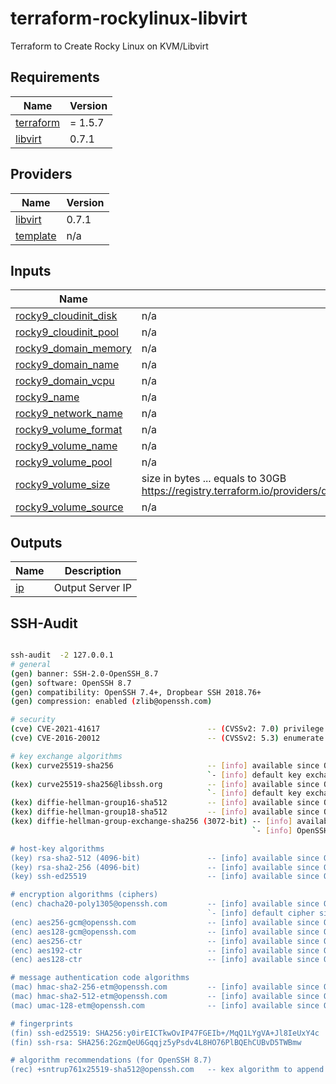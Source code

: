 # terraform-rockylinux-libvirt
Terraform to Create Rocky Linux on KVM/Libvirt

<!-- BEGIN_TF_DOCS -->
## Requirements

| Name | Version |
|------|---------|
| <a name="requirement_terraform"></a> [terraform](#requirement\_terraform) | = 1.5.7 |
| <a name="requirement_libvirt"></a> [libvirt](#requirement\_libvirt) | 0.7.1 |

## Providers

| Name | Version |
|------|---------|
| <a name="provider_libvirt"></a> [libvirt](#provider\_libvirt) | 0.7.1 |
| <a name="provider_template"></a> [template](#provider\_template) | n/a |

## Inputs

| Name | Description | Type | Required |
|------|-------------|------|:--------:|
| <a name="input_rocky9_cloudinit_disk"></a> [rocky9\_cloudinit\_disk](#input\_rocky9\_cloudinit\_disk) | n/a | `any` | yes |
| <a name="input_rocky9_cloudinit_pool"></a> [rocky9\_cloudinit\_pool](#input\_rocky9\_cloudinit\_pool) | n/a | `any` | yes |
| <a name="input_rocky9_domain_memory"></a> [rocky9\_domain\_memory](#input\_rocky9\_domain\_memory) | n/a | `any` | yes |
| <a name="input_rocky9_domain_name"></a> [rocky9\_domain\_name](#input\_rocky9\_domain\_name) | n/a | `any` | yes |
| <a name="input_rocky9_domain_vcpu"></a> [rocky9\_domain\_vcpu](#input\_rocky9\_domain\_vcpu) | n/a | `any` | yes |
| <a name="input_rocky9_name"></a> [rocky9\_name](#input\_rocky9\_name) | n/a | `any` | yes |
| <a name="input_rocky9_network_name"></a> [rocky9\_network\_name](#input\_rocky9\_network\_name) | n/a | `any` | yes |
| <a name="input_rocky9_volume_format"></a> [rocky9\_volume\_format](#input\_rocky9\_volume\_format) | n/a | `any` | yes |
| <a name="input_rocky9_volume_name"></a> [rocky9\_volume\_name](#input\_rocky9\_volume\_name) | n/a | `any` | yes |
| <a name="input_rocky9_volume_pool"></a> [rocky9\_volume\_pool](#input\_rocky9\_volume\_pool) | n/a | `any` | yes |
| <a name="input_rocky9_volume_size"></a> [rocky9\_volume\_size](#input\_rocky9\_volume\_size) | size in bytes ... equals to 30GB https://registry.terraform.io/providers/dmacvicar/libvirt/latest/docs/resources/volume#size | `any` | yes |
| <a name="input_rocky9_volume_source"></a> [rocky9\_volume\_source](#input\_rocky9\_volume\_source) | n/a | `any` | yes |

## Outputs

| Name | Description |
|------|-------------|
| <a name="output_ip"></a> [ip](#output\_ip) | Output Server IP |
<!-- END_TF_DOCS -->

## SSH-Audit

```bash

ssh-audit  -2 127.0.0.1
# general
(gen) banner: SSH-2.0-OpenSSH_8.7
(gen) software: OpenSSH 8.7
(gen) compatibility: OpenSSH 7.4+, Dropbear SSH 2018.76+
(gen) compression: enabled (zlib@openssh.com)

# security
(cve) CVE-2021-41617                        -- (CVSSv2: 7.0) privilege escalation via supplemental groups
(cve) CVE-2016-20012                        -- (CVSSv2: 5.3) enumerate usernames via challenge response

# key exchange algorithms
(kex) curve25519-sha256                     -- [info] available since OpenSSH 7.4, Dropbear SSH 2018.76
                                            `- [info] default key exchange since OpenSSH 6.4
(kex) curve25519-sha256@libssh.org          -- [info] available since OpenSSH 6.4, Dropbear SSH 2013.62
                                            `- [info] default key exchange since OpenSSH 6.4
(kex) diffie-hellman-group16-sha512         -- [info] available since OpenSSH 7.3, Dropbear SSH 2016.73
(kex) diffie-hellman-group18-sha512         -- [info] available since OpenSSH 7.3
(kex) diffie-hellman-group-exchange-sha256 (3072-bit) -- [info] available since OpenSSH 4.4
                                                      `- [info] OpenSSH's GEX fallback mechanism was triggered during testing. Very old SSH clients will still be able to create connections using a 2048-bit modulus, though modern clients will use 3072. This can only be disabled by recompiling the code (see https://github.com/openssh/openssh-portable/blob/V_9_4/dh.c#L477).

# host-key algorithms
(key) rsa-sha2-512 (4096-bit)               -- [info] available since OpenSSH 7.2
(key) rsa-sha2-256 (4096-bit)               -- [info] available since OpenSSH 7.2
(key) ssh-ed25519                           -- [info] available since OpenSSH 6.5

# encryption algorithms (ciphers)
(enc) chacha20-poly1305@openssh.com         -- [info] available since OpenSSH 6.5
                                            `- [info] default cipher since OpenSSH 6.9
(enc) aes256-gcm@openssh.com                -- [info] available since OpenSSH 6.2
(enc) aes128-gcm@openssh.com                -- [info] available since OpenSSH 6.2
(enc) aes256-ctr                            -- [info] available since OpenSSH 3.7, Dropbear SSH 0.52
(enc) aes192-ctr                            -- [info] available since OpenSSH 3.7
(enc) aes128-ctr                            -- [info] available since OpenSSH 3.7, Dropbear SSH 0.52

# message authentication code algorithms
(mac) hmac-sha2-256-etm@openssh.com         -- [info] available since OpenSSH 6.2
(mac) hmac-sha2-512-etm@openssh.com         -- [info] available since OpenSSH 6.2
(mac) umac-128-etm@openssh.com              -- [info] available since OpenSSH 6.2

# fingerprints
(fin) ssh-ed25519: SHA256:y0irEICTkwOvIP47FGEIb+/MqQ1LYgVA+Jl8IeUxY4c
(fin) ssh-rsa: SHA256:2GzmQeU6Gqqjz5yPsdv4L8HO76PlBQEhCUBvD5TWBmw

# algorithm recommendations (for OpenSSH 8.7)
(rec) +sntrup761x25519-sha512@openssh.com   -- kex algorithm to append

```
